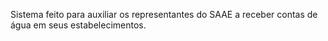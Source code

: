 Sistema feito para auxiliar os representantes do SAAE a receber contas de água em seus estabelecimentos.